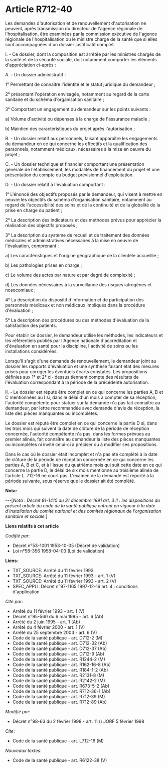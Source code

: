 # Article R712-40

Les demandes d'autorisation et de renouvellement d'autorisation ne peuvent, après transmission du directeur de l'agence
régionale de l'hospitalisation, être examinées par la commission exécutive de l'agence régionale de l'hospitalisation ou le
ministre chargé de la santé que si elles sont accompagnées d'un dossier justificatif complet.

I. - Ce dossier, dont la composition est arrêtée par les ministres chargés de la santé et de la sécurité sociale, doit
notamment comporter les éléments d'appréciation ci-après :

A. - Un dossier administratif :

1° Permettant de connaître l'identité et le statut juridique du demandeur ;

2° présentant l'opération envisagée, notamment au regard de la carte sanitaire et du schéma d'organisation sanitaire ;

3° Comportant un engagement du demandeur sur les points suivants :

a) Volume d'activité ou dépenses à la charge de l'assurance maladie ;

b) Maintien des caractéristiques du projet après l'autorisation ;

B. - Un dossier relatif aux personnels, faisant apparaître les engagements du demandeur en ce qui concerne les effectifs et
la qualification des personnels, notamment médicaux, nécessaires à la mise en oeuvre du projet ;

C. - Un dossier technique et financier comportant une présentation générale de l'établissement, les modalités de financement
du projet et une présentation du compte ou budget prévisionnel d'exploitation.

D. - Un dossier relatif à l'évaluation comportant :

1° L'énoncé des objectifs proposés par le demandeur, qui visent à mettre en oeuvre les objectifs du schéma d'organisation
sanitaire, notamment au regard de l'accessibilité des soins et de la continuité et de la globalité de la prise en charge du
patient ;

2° La description des indicateurs et des méthodes prévus pour apprécier la réalisation des objectifs proposés ;

3° La description du système de recueil et de traitement des données médicales et administratives nécessaires à la mise en
oeuvre de l'évaluation, comprenant :

a) Les caractéristiques et l'origine géographique de la clientèle accueillie ;

b) Les pathologies prises en charge ;

c) Le volume des actes par nature et par degré de complexité ;

d) Les données nécessaires à la surveillance des risques iatrogènes et nosocomiaux ;

4° La description du dispositif d'information et de participation des personnels médicaux et non médicaux impliqués dans la
procédure d'évaluation ;

5° La description des procédures ou des méthodes d'évaluation de la satisfaction des patients.

Pour établir ce dossier, le demandeur utilise les méthodes, les indicateurs et les référentiels publiés par l'Agence
nationale d'accréditation et d'évaluation en santé pour la discipline, l'activité de soins ou les installations considérées.

Lorsqu'il s'agit d'une demande de renouvellement, le demandeur joint au dossier les rapports d'évaluation et une synthèse
faisant état des mesures prises pour corriger les éventuels écarts constatés. Les propositions définies aux 1° et 2° ci-
dessus tiennent compte des résultats de l'évaluation correspondant à la période de la précédente autorisation.

II. - Le dossier est réputé être complet en ce qui concerne les parties A, B et C mentionnées au I si, dans le délai d'un
mois à compter de sa réception, l'autorité compétente pour statuer sur la demande n'a pas fait connaître au demandeur, par
lettre recommandée avec demande d'avis de réception, la liste des pièces manquantes ou incomplètes.

Le dossier est réputé être complet en ce qui concerne la partie D si, dans les trois mois qui suivent la date de clôture de
la période de réception concernée, l'autorité compétente n'a pas, dans les formes prévues au premier alinéa, fait connaître
au demandeur la liste des pièces manquantes ou incomplètes ni invité celui-ci à préciser ou à modifier ses propositions.

Dans le cas où le dossier était incomplet et n'a pas été complété à la date de clôture de la période de réception concernée
en ce qui concerne les parties A, B et C, et à l'issue du quatrième mois qui suit cette date en ce qui concerne la partie D,
le délai de six mois mentionné au troisième alinéa de l'article L. 712-16 ne court pas. L'examen de la demande est reporté à
la période suivante, sous réserve que le dossier ait été complété.

**Nota:**

---[*Nota : Décret 91-1410 du 31 décembre 1991 art. 3 II : les dispositions du présent article du code de la santé publique
entrent en vigueur à la date d'installation du comité national et des comités régionaux de l'organisation sanitaire et
sociale.*]

**Liens relatifs à cet article**

_Codifié par_:

  - Décret n°53-1001 1953-10-05 (Décret de validation)
  - Loi n°58-356 1958-04-03 (Loi de validation)

**Liens**:

  - TXT_SOURCE: Arrêté du 11 février 1993
  - TXT_SOURCE: Arrêté du 11 février 1993 - art. 1 (V)
  - TXT_SOURCE: Arrêté du 11 février 1993 - art. 2 (V)
  - SPEC_APPLI: Décret n°97-1165 1997-12-16 art. 4 : conditions d'application

_Cité par_:

  - Arrêté du 11 février 1993 - art. 1 (V)
  - Décret n°95-560 du 6 mai 1995 - art. 6 (Ab)
  - Arrêté du 2 juin 1995 - art. 1 (Ab)
  - Arrêté du 4 février 2000 - art. 1 (V)
  - Arrêté du 25 septembre 2003 - art. 6 (V)
  - Code de la santé publique - art. D712-2 (M)
  - Code de la santé publique - art. D712-32 (Ab)
  - Code de la santé publique - art. D712-37 (Ab)
  - Code de la santé publique - art. D712-9 (Ab)
  - Code de la santé publique - art. R1244-2 (M)
  - Code de la santé publique - art. R162-16-8 (Ab)
  - Code de la santé publique - art. R184-1-2 (Ab)
  - Code de la santé publique - art. R2131-8 (M)
  - Code de la santé publique - art. R2142-2 (M)
  - Code de la santé publique - art. R673-5-2 (Ab)
  - Code de la santé publique - art. R712-36-1 (Ab)
  - Code de la santé publique - art. R712-39 (M)
  - Code de la santé publique - art. R712-89 (Ab)

_Modifié par_:

  - Décret n°98-63 du 2 février 1998 - art. 11 () JORF 5 février 1998

_Cite_:

  - Code de la santé publique - art. L712-16 (M)

_Nouveaux textes_:

  - Code de la santé publique - art. R6122-38 (V)
